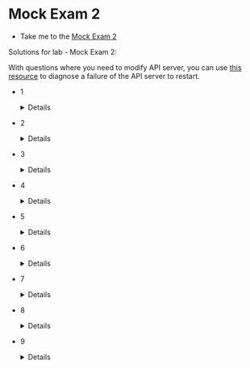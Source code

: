 # Mock Exam 2

  - Take me to the [Mock Exam 2](https://kodekloud.com/topic/mock-exam-2-6/)

Solutions for lab - Mock Exam 2:

With questions where you need to modify API server, you can use [this resource](https://github.com/kodekloudhub/community-faq/blob/main/docs/diagnose-crashed-apiserver.md) to diagnose a failure of the API server to restart.


- 1
  <details>

  Use this YAML file below:

  ```yaml
  apiVersion: networking.k8s.io/v1
  kind: NetworkPolicy
  metadata:
    name: allow-redis-access
    namespace: prod-x12cs
  spec:
    podSelector:
      matchLabels:
        run: redis-backend
    policyTypes:
    - Ingress
    ingress:
    - from:
      - namespaceSelector:
          matchLabels:
            access: redis
      - podSelector:
          matchLabels:
            backend: prod-x12cs
      ports:
      - protocol: TCP
        port: 6379
  ```
  </details>


- 2
  <details>

  Use this YAML file below:

  ```yaml
  kind: NetworkPolicy
  apiVersion: networking.k8s.io/v1
  metadata:
    name: allow-app1-app2
    namespace: apps-xyz
  spec:
    podSelector:
      matchLabels:
        tier: backend
        role: db
    ingress:
    - from:
      - podSelector:
          matchLabels:
            name: app1
            tier: frontend
      - podSelector:
          matchLabels:
            name: app2
            tier: frontend
  ```
  </details>


- 3

  <details>

  Update the Pod to use the field `automountServiceAccountToken: false`

  Using this option makes sure that the service account token secret is not mounted in the pod at the location `/var/run/secrets/kubernetes.io/serviceaccount`, provided you have removed any explicit volumes and volumeMounts which will be present if you extracted the manifest from the running pod with `-o yaml`

  Note that this option merely tells the controller not to add a volume and mount if not already present. It does *not* remove any existing mount for the secret.

  ```yaml
  apiVersion: v1
  kind: Pod
  metadata:
    labels:
      run: apps-cluster-dash
    name: apps-cluster-dash
    namespace: gamma
  spec:
    containers:
    - image: nginx
      name: apps-cluster-dash
    serviceAccountName: cluster-view
    automountServiceAccountToken: false
    # Note that we have manually deleted volume/mount that previously existed for secret.
  ```

  </details>


- 4

  <details>

  Add the below rule to `/etc/falco/falco_rules.local.yaml` on controlplane and restart falco using `systemctl restart falco.service` to override the current rule

  ```yaml
  - rule: Terminal shell in container
    desc: A shell was used as the entrypoint/exec point into a container with an attached terminal.
    condition: >
      spawned_process and container
      and shell_procs and proc.tty != 0
      and container_entrypoint
      and not user_expected_terminal_shell_in_container_conditions
    output: >
      %evt.time.s,%user.uid,%container.id,%container.image.repository
    priority: ALERT
    tags: [container, shell, mitre_execution]
  ```
  </details>


- 5

  <details>

  The role called dev-user-access has been created for all three namespaces: dev-a. dev-b and dev-z. However, the role in the 'dev-z' namespace grants martin access to all operation on all pods. To fix this, delete and re-create the role as below:

  ```yaml
  apiVersion: rbac.authorization.k8s.io/v1
  kind: Role
  metadata:
    name: dev-user-access
    namespace: dev-z
  rules:
  - apiGroups:
    - ""
    resources:
    - pods
    verbs:
    - get
    - list
  ```
  </details>


- 6

  <details>

  First SSH to node01 from controlplane:

  ```
  controlplane $ ssh node01
  ```

  Next, check the process which is bound to port 8088 on this node using netstat"

  ```
  node01 $ netstat -natulp | grep 8088
  ```

  This shows that the the process openlitespeed is the one which is using this port.

  Check if any service is running with the same name

  ```
  node01 $ systemctl list-units  -t service --state active | grep -i openlitespeed
  lshttpd.service
  loaded active running OpenLiteSpeed HTTP Server
  ```

  This shows that a service called openlitespeed is managed by lshttpd.service which is currently active.

  Stop the service and disable it

  ```
  node01 $ systemctl stop lshttpd
  node01 $ systemctl disable lshttpd
  ```

  Finally, check for the package by the same name

  ```
  node01 $ apt list --installed | grep openlitespeed
  ```
  Uninstall the package

  ```
  node01 $ apt remove openlitespeed -y
  ```
  </details>


- 7

  <details>


  The path to the seccomp profile is incorrectly specified for the omega-app pod.</br>
  As per the question, the profile is created at `/var/lib/kubelet/seccomp/custom-profiles.json`

  ```
  controlplane $ kubectl -n omega describe omega-app
  ```

  Output:

  ```
  Events:
    Type     Reason  Age              From             Message
    ----     ------  ----             ----             -------
    Normal   Pulled  5s (x3 over 7s)  kubelet, node01  Container image "hashicorp/http-echo:0.2.3" already present on machine
    Warning  Failed  5s (x3 over 7s)  kubelet, node01  Error: failed to generate security options for container "test-container": failed to generate seccomp security options for container: cannot load seccomp profile "/var/lib/kubelet/seccomp/profiles/custom-profile.json": open /var/lib/kubelet/seccomp/profiles/custom-profile.json: no such file or directory
  ```

  Fix the seccomp profile path in the POD Definition file</br>
  Fix `omega-app.yaml`

  ```yaml
  securityContext:
    seccompProfile:
      localhostProfile: custom-profile.json
      type: Localhost
  ```

  Next, update the custom-profile.json to allow `read` and `write` syscalls.</br>
  Once done, you should see an output similar to below:

  ```
  controlplane $ cat /var/lib/kubelet/seccomp/custom-profile.json | jq -r '.syscalls[].names[]' | grep -w write
  ```

  > write

  ```
  controlplane $ cat /var/lib/kubelet/seccomp/custom-profile.json | jq -r '.syscalls[].names[]' | grep -w read
  ```

  > read

  Finally, re-create the pod

  ```
  controlplane $ kubectl replace -f /root/CKS/omega-app.yaml --force
  ```

  > pod "omega-app" deleted
    pod/omega-app replaced

  The POD should now run successfully.

  NOTE:

  It may still run even if the above two syscalls are not added. However, adding the syscalls is required to successfully complete this question.

  </details>


- 8

  <details>

  Remove the `SYS_ADMIN` capability from the container for the simple-webapp-1 pod in the POD definition file and re-run the scan.

  ```
  controlplane $ kubesec scan /root/CKS/simple-pod.yaml > /root/CKS/kubesec-report.txt
  ```

  The fixed report should PASS with a message like this:

  ```json
  [
    {
      "object": "Pod/simple-webapp-1.default",
      "valid": true,
      "fileName": "API",
      "message": "Passed with a score of 3 points",
      "score": 3,
  ```
  </details>

- 9

  <details>

  Run trivy image scan on all of the images and check which one does not have HIGH or CRITICAL vulnerabilities.

  ```
  controlplane $ trivy image nginx:alpine
  ```

  ```
  2021-04-26T03:41:49.033Z        INFO    Detecting Alpine vulnerabilities...
  2021-04-26T03:41:49.041Z        INFO    Trivy skips scanning programming language libraries because no supported file was detected
  nginx:alpine (alpine 3.13.5)
  ============================
  Total: 0 (HIGH: 0, CRITICAL: 0)
  ```

  Next, use this image to create the pod

  ```
  controlplane $ kubectl -n seth run secure-nginx-pod --image nginx:alpine
  ```
  </details>


